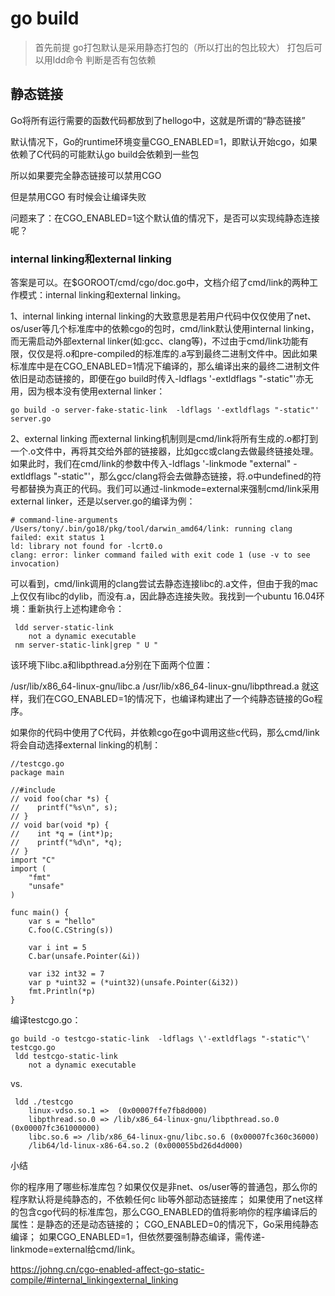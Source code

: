 # go build 
> 首先前提 go打包默认是采用静态打包的（所以打出的包比较大）
  打包后可以用ldd命令 判断是否有包依赖
## 静态链接

Go将所有运行需要的函数代码都放到了hellogo中，这就是所谓的“静态链接”

默认情况下，Go的runtime环境变量CGO_ENABLED=1，即默认开始cgo，如果依赖了C代码的可能默认go build会依赖到一些包

所以如果要完全静态链接可以禁用CGO

但是禁用CGO 有时候会让编译失败  

问题来了：在CGO_ENABLED=1这个默认值的情况下，是否可以实现纯静态连接呢？
### internal linking和external linking  
答案是可以。在$GOROOT/cmd/cgo/doc.go中，文档介绍了cmd/link的两种工作模式：internal linking和external linking。

1、internal linking
internal linking的大致意思是若用户代码中仅仅使用了net、os/user等几个标准库中的依赖cgo的包时，cmd/link默认使用internal linking，而无需启动外部external linker(如:gcc、clang等)，不过由于cmd/link功能有限，仅仅是将.o和pre-compiled的标准库的.a写到最终二进制文件中。因此如果标准库中是在CGO_ENABLED=1情况下编译的，那么编译出来的最终二进制文件依旧是动态链接的，即便在go build时传入-ldflags '-extldflags "-static"'亦无用，因为根本没有使用external linker：

```golang
go build -o server-fake-static-link  -ldflags '-extldflags "-static"' server.go

```
2、external linking
而external linking机制则是cmd/link将所有生成的.o都打到一个.o文件中，再将其交给外部的链接器，比如gcc或clang去做最终链接处理。如果此时，我们在cmd/link的参数中传入-ldflags '-linkmode "external" -extldflags "-static"'，那么gcc/clang将会去做静态链接，将.o中undefined的符号都替换为真正的代码。我们可以通过-linkmode=external来强制cmd/link采用external linker，还是以server.go的编译为例：

```golang go build -o server-static-link  -ldflags '-linkmode "external" -extldflags "-static"' server.go
# command-line-arguments
/Users/tony/.bin/go18/pkg/tool/darwin_amd64/link: running clang failed: exit status 1
ld: library not found for -lcrt0.o
clang: error: linker command failed with exit code 1 (use -v to see invocation)
```
可以看到，cmd/link调用的clang尝试去静态连接libc的.a文件，但由于我的mac上仅仅有libc的dylib，而没有.a，因此静态连接失败。我找到一个ubuntu 16.04环境：重新执行上述构建命令：

```golang go build -o server-static-link  -ldflags '-linkmode "external" -extldflags "-static"' server.go
 ldd server-static-link
    not a dynamic executable
 nm server-static-link|grep " U "
 ```
该环境下libc.a和libpthread.a分别在下面两个位置：

/usr/lib/x86_64-linux-gnu/libc.a
/usr/lib/x86_64-linux-gnu/libpthread.a
就这样，我们在CGO_ENABLED=1的情况下，也编译构建出了一个纯静态链接的Go程序。

如果你的代码中使用了C代码，并依赖cgo在go中调用这些c代码，那么cmd/link将会自动选择external linking的机制：
```golang
//testcgo.go
package main

//#include 
// void foo(char *s) {
//    printf("%s\n", s);
// }
// void bar(void *p) {
//    int *q = (int*)p;
//    printf("%d\n", *q);
// }
import "C"
import (
    "fmt"
    "unsafe"
)

func main() {
    var s = "hello"
    C.foo(C.CString(s))

    var i int = 5
    C.bar(unsafe.Pointer(&i))

    var i32 int32 = 7
    var p *uint32 = (*uint32)(unsafe.Pointer(&i32))
    fmt.Println(*p)
}
```
编译testcgo.go：

```golang 
go build -o testcgo-static-link  -ldflags \'-extldflags "-static"\' testcgo.go
 ldd testcgo-static-link
    not a dynamic executable
```
vs.
```golang go build -o testcgo testcgo.go
 ldd ./testcgo
    linux-vdso.so.1 =>  (0x00007ffe7fb8d000)
    libpthread.so.0 => /lib/x86_64-linux-gnu/libpthread.so.0 (0x00007fc361000000)
    libc.so.6 => /lib/x86_64-linux-gnu/libc.so.6 (0x00007fc360c36000)
    /lib64/ld-linux-x86-64.so.2 (0x000055bd26d4d000)
```
小结


你的程序用了哪些标准库包？如果仅仅是非net、os/user等的普通包，那么你的程序默认将是纯静态的，不依赖任何c lib等外部动态链接库；
如果使用了net这样的包含cgo代码的标准库包，那么CGO_ENABLED的值将影响你的程序编译后的属性：是静态的还是动态链接的；
CGO_ENABLED=0的情况下，Go采用纯静态编译；
如果CGO_ENABLED=1，但依然要强制静态编译，需传递-linkmode=external给cmd/link。

https://johng.cn/cgo-enabled-affect-go-static-compile/#internal_linkingexternal_linking
